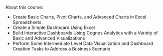 About this course:

- Create Basic Charts, Pivot Charts, and Advanced Charts in Excel Spreadsheets
- Create a Simple Dashboard Using Excel
- Build Interactive Dashboards Using Cognos Analytics with a Variety of Basic and Advanced Visualizations
- Perform Some Intermediate Level Data Visualization and Dashboard Creation Tasks to Address a Business Scenario
